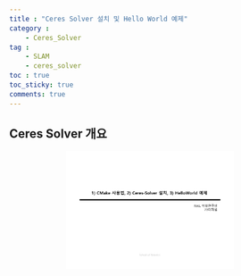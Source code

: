 ```yaml
---
title : "Ceres Solver 설치 및 Hello World 예제"
category :
    - Ceres_Solver
tag :
    - SLAM
    - ceres_solver
toc : true
toc_sticky: true
comments: true
---
```


## Ceres Solver 개요
<p align="center"><img src="/MyPDF/1229_1.jpg" width = "300" ></p>